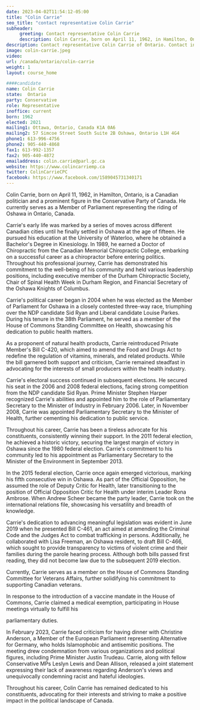 ```yaml
---
date: 2023-04-02T11:54:12-05:00
title: "Colin Carrie"
seo_title: "contact representative Colin Carrie"
subheader:
     greeting: Contact representative Colin Carrie
     description: Colin Carrie, born on April 11, 1962, in Hamilton, Ontario, is a Canadian politician and a prominent figure in the Conservative Party of Canada.
description: Contact representative Colin Carrie of Ontario. Contact information for Colin Carrie includes email address, phone number, and mailing address.
image: colin-carrie.jpeg
video:
url: /canada/ontario/colin-carrie
weight: 1
layout: course_home

####candidate
name: Colin Carrie
state:	Ontario
party: Conservative
role: Representative
inoffice: current
born: 1962
elected: 2021
mailing1: Ottawa, Ontario, Canada K1A 0A6
mailing2: 57 Simcoe Street South Suite 2B Oshawa, Ontario L1H 4G4
phone1: 613-996-4756
phone2: 905-440-4868
fax1: 613-992-1357
fax2: 905-440-4872
emailaddress: colin.carrie@parl.gc.ca
website: https://www.colincarriemp.ca
twitter: ColinCarrieCPC
facebook: https://www.facebook.com/1589045731340171
---
```


Colin Carrie, born on April 11, 1962, in Hamilton, Ontario, is a Canadian politician and a prominent figure in the Conservative Party of Canada. He currently serves as a Member of Parliament representing the riding of Oshawa in Ontario, Canada.

Carrie's early life was marked by a series of moves across different Canadian cities until he finally settled in Oshawa at the age of fifteen. He pursued his education at the University of Waterloo, where he obtained a Bachelor's Degree in Kinesiology. In 1989, he earned a Doctor of Chiropractic from the Canadian Memorial Chiropractic College, embarking on a successful career as a chiropractor before entering politics. Throughout his professional journey, Carrie has demonstrated his commitment to the well-being of his community and held various leadership positions, including executive member of the Durham Chiropractic Society, Chair of Spinal Health Week in Durham Region, and Financial Secretary of the Oshawa Knights of Columbus.

Carrie's political career began in 2004 when he was elected as the Member of Parliament for Oshawa in a closely contested three-way race, triumphing over the NDP candidate Sid Ryan and Liberal candidate Louise Parkes. During his tenure in the 38th Parliament, he served as a member of the House of Commons Standing Committee on Health, showcasing his dedication to public health matters.

As a proponent of natural health products, Carrie reintroduced Private Member's Bill C-420, which aimed to amend the Food and Drugs Act to redefine the regulation of vitamins, minerals, and related products. While the bill garnered both support and criticism, Carrie remained steadfast in advocating for the interests of small producers within the health industry.

Carrie's electoral success continued in subsequent elections. He secured his seat in the 2006 and 2008 federal elections, facing strong competition from the NDP candidate Sid Ryan. Prime Minister Stephen Harper recognized Carrie's abilities and appointed him to the role of Parliamentary Secretary to the Minister of Industry in February 2006. Later, in November 2008, Carrie was appointed Parliamentary Secretary to the Minister of Health, further cementing his dedication to public service.

Throughout his career, Carrie has been a tireless advocate for his constituents, consistently winning their support. In the 2011 federal election, he achieved a historic victory, securing the largest margin of victory in Oshawa since the 1980 federal election. Carrie's commitment to his community led to his appointment as Parliamentary Secretary to the Minister of the Environment in September 2013.

In the 2015 federal election, Carrie once again emerged victorious, marking his fifth consecutive win in Oshawa. As part of the Official Opposition, he assumed the role of Deputy Critic for Health, later transitioning to the position of Official Opposition Critic for Health under interim Leader Rona Ambrose. When Andrew Scheer became the party leader, Carrie took on the international relations file, showcasing his versatility and breadth of knowledge.

Carrie's dedication to advancing meaningful legislation was evident in June 2019 when he presented Bill C-461, an act aimed at amending the Criminal Code and the Judges Act to combat trafficking in persons. Additionally, he collaborated with Lisa Freeman, an Oshawa resident, to draft Bill C-466, which sought to provide transparency to victims of violent crime and their families during the parole hearing process. Although both bills passed first reading, they did not become law due to the subsequent 2019 election.

Currently, Carrie serves as a member on the House of Commons Standing Committee for Veterans Affairs, further solidifying his commitment to supporting Canadian veterans.

In response to the introduction of a vaccine mandate in the House of Commons, Carrie claimed a medical exemption, participating in House meetings virtually to fulfill his

 parliamentary duties.

In February 2023, Carrie faced criticism for having dinner with Christine Anderson, a Member of the European Parliament representing Alternative for Germany, who holds Islamophobic and antisemitic positions. The meeting drew condemnation from various organizations and political figures, including Prime Minister Justin Trudeau. Carrie, along with fellow Conservative MPs Leslyn Lewis and Dean Allison, released a joint statement expressing their lack of awareness regarding Anderson's views and unequivocally condemning racist and hateful ideologies.

Throughout his career, Colin Carrie has remained dedicated to his constituents, advocating for their interests and striving to make a positive impact in the political landscape of Canada.
